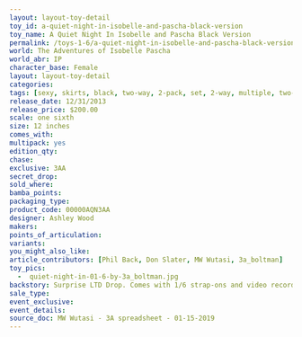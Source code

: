 ```yaml
---
layout: layout-toy-detail 
toy_id: a-quiet-night-in-isobelle-and-pascha-black-version
toy_name: A Quiet Night In Isobelle and Pascha Black Version
permalink: /toys-1-6/a-quiet-night-in-isobelle-and-pascha-black-version.html
world: The Adventures of Isobelle Pascha
world_abr: IP
character_base: Female
layout: layout-toy-detail
categories: 
tags: [sexy, skirts, black, two-way, 2-pack, set, 2-way, multiple, two-pack, camera, red hair, redhead]
release_date: 12/31/2013
release_price: $200.00 
scale: one sixth
size: 12 inches
comes_with: 
multipack: yes
edition_qty: 
chase: 
exclusive: 3AA
secret_drop: 
sold_where: 
bamba_points: 
packaging_type: 
product_code: 00000AQN3AA
designer: Ashley Wood
makers: 
points_of_articulation: 
variants: 
you_might_also_like: 
article_contributors: [Phil Back, Don Slater, MW Wutasi, 3a_boltman]
toy_pics: 
  -  quiet-night-in-01-6-by-3a_boltman.jpg
backstory: Surprise LTD Drop. Comes with 1/6 strap-ons and video recorder
sale_type: 
event_exclusive: 
event_details: 
source_doc: MW Wutasi - 3A spreadsheet - 01-15-2019
---
```

